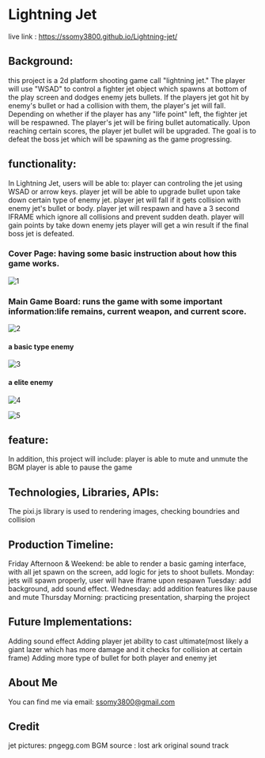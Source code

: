 # Lightning Jet
live link : https://ssomy3800.github.io/Lightning-jet/

## Background: 
  this project is a 2d platform shooting game call "lightning jet." The player will use "WSAD" to control a fighter jet object which spawns at bottom of the play screen and dodges enemy jets bullets. If the players jet got hit by enemy's bullet or had a collision with them, the player's jet will fall. Depending on whether if the player has any "life point" left, the fighter jet will be respawned.
The player's jet will be firing bullet automatically. Upon reaching certain scores, the player jet bullet will be upgraded. The goal is to defeat the boss jet which will be spawning as the game progressing.


## functionality:
In  Lightning Jet, users will be able to:
 player can controling the jet using WSAD or arrow keys.
 player jet will be able to upgrade bullet upon take down certain type of enemy jet.
 player jet will fall if it gets collision with enemy jet's bullet or body.
 player jet will respawn and have a 3 second IFRAME which ignore all collisions and prevent sudden death.
 player will gain points by take down enemy jets
 player will get a win result if the final boss jet is defeated.
 
 
 ### Cover Page: having some basic instruction about how this game works.
![1](https://github.com/ssomy3800/Lightning-jet/assets/48814249/64d94dff-9bb4-43de-887a-44220813e4be)
 
 
 
 ### Main Game Board: runs the game with some important information:life remains, current weapon, and current score.  
![2](https://github.com/ssomy3800/Lightning-jet/assets/48814249/9d1aff5b-f04f-424b-88b6-a84e17a77bfc)
 
#### a basic type enemy
![3](https://github.com/ssomy3800/Lightning-jet/assets/48814249/31f9a0a6-a3c0-45f8-87e1-40aacb2cb73e)

#### a elite enemy

![4](https://github.com/ssomy3800/Lightning-jet/assets/48814249/57a477bb-dd96-4638-868f-500252c7e319)








![5](https://github.com/ssomy3800/Lightning-jet/assets/48814249/4444a281-c835-4c19-a4be-9f2640dc4387)


## feature:
In addition, this project will include:
 player is able to mute and unmute the BGM
 player is able to pause the game


## Technologies, Libraries, APIs:
The pixi.js library is used to rendering images, checking boundries and collision

## Production Timeline:
Friday Afternoon & Weekend: be able to render a basic gaming interface, with all jet spawn on the screen, add logic for jets to shoot bullets.
Monday: jets will spawn properly, user will have iframe upon respawn
Tuesday: add background, add sound effect.
Wednesday: add addition features like pause and mute
Thursday Morning: practicing presentation, sharping the project

## Future Implementations:
Adding sound effect
Adding player jet ability to cast ultimate(most likely a giant lazer which has more damage and it checks for collision at certain frame)
Adding more type of bullet for both player and enemy jet

## About Me
You can find me via email: ssomy3800@gmail.com
 
## Credit
jet pictures: pngegg.com BGM source : lost ark original sound track
